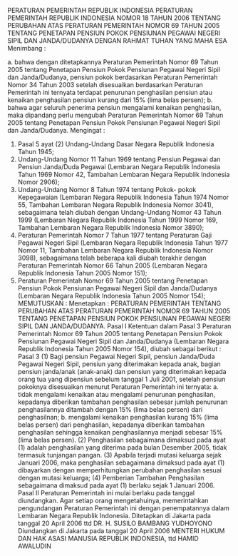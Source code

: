  PERATURAN PEMERINTAH REPUBLIK INDONESIA PERATURAN PEMERINTAH REPUBLIK INDONESIA NOMOR 18 TAHUN 2006 TENTANG PERUBAHAN ATAS PERATURAN PEMERINTAH NOMOR 69 TAHUN 2005 TENTANG PENETAPAN PENSIUN POKOK PENSIUNAN PEGAWAI NEGERI SIPIL DAN JANDA/DUDANYA
DENGAN RAHMAT TUHAN YANG MAHA ESA
Menimbang :

a. bahwa dengan ditetapkannya Peraturan Pemerintah Nomor 69 Tahun 2005 tentang Penetapan Pensiun Pokok Pensiunan Pegawai Negeri Sipil dan Janda/Dudanya, pensiun pokok berdasarkan Peraturan Pemerintah Nomor 34 Tahun 2003 setelah disesuaikan berdasarkan Peraturan Pemerintah ini ternyata terdapat penurunan penghasilan pensiun atau kenaikan penghasilan pensiun kurang dari 15% (lima belas persen);
b. bahwa agar seluruh penerima pensiun mengalami kenaikan penghasilan, maka dipandang perlu mengubah Peraturan Pemerintah Nomor 69 Tahun 2005 tentang Penetapan Pensiun Pokok Pensiunan Pegawai Negeri Sipil dan Janda/Dudanya.
Mengingat :

1. Pasal 5 ayat (2) Undang-Undang Dasar Negara Republik Indonesia Tahun 1945;
2. Undang-Undang Nomor 11 Tahun 1969 tentang Pensiun Pegawai dan Pensiun Janda/Duda Pegawai (Lembaran Negara Republik Indonesia Tahun 1969 Nomor 42, Tambahan Lembaran Negara Republik Indonesia Nomor 2906);
3. Undang-Undang Nomor 8 Tahun 1974 tentang Pokok- pokok Kepegawaian (Lembaran Negara Republik Indonesia Tahun 1974 Nomor 55, Tambahan Lembaran Negara Republik Indonesia Nomor 3041), sebagaimana telah diubah dengan Undang-Undang Nomor 43 Tahun 1999 (Lembaran Negara Republik Indonesia Tahun 1999 Nomor 169, Tambahan Lembaran Negara Republik Indonesia Nomor 3890);
4. Peraturan Pemerintah Nomor 7 Tahun 1977 tentang Peraturan Gaji Pegawai Negeri Sipil (Lembaran Negara Republik Indonesia Tahun 1977 Nomor 11, Tambahan Lembaran Negara Republik Indonesia Nomor 3098), sebagaimana telah beberapa kali diubah terakhir dengan Peraturan Pemerintah Nomor 66 Tahun 2005 (Lembaran Negara Republik Indonesia Tahun 2005 Nomor 151);
5. Peraturan Pemerintah Nomor 69 Tahun 2005 tentang Penetapan Pensiun Pokok Pensiunan Pegawai Negeri Sipil dan Janda/Dudanya (Lembaran Negara Republik Indonesia Tahun 2005 Nomor 154);
MEMUTUSKAN :
 Menetapkan : PERATURAN PEMERINTAH TENTANG PERUBAHAN ATAS PERATURAN PEMERINTAH NOMOR 69 TAHUN 2005 TENTANG PENETAPAN PENSIUN POKOK PENSIUNAN PEGAWAI NEGERI SIPIL DAN JANDA/DUDANYA.
Pasal I
Ketentuan dalam Pasal 3 Peraturan Pemerintah Nomor 69 Tahun 2005 tentang Penetapan Pensiun Pokok Pensiunan Pegawai Negeri Sipil dan Janda/Dudanya (Lembaran Negara Republik Indonesia Tahun 2005 Nomor 154), diubah sebagai berikut : Pasal 3 (1) Bagi pensiun Pegawai Negeri Sipil, pensiun Janda/Duda Pegawai Negeri Sipil, pensiun yang diterimakan kepada anak, bagian pensiun janda/anak (anak-anak) dan pensiun yang diterimakan kepada orang tua yang dipensiun sebelum tanggal 1 Juli 2001, setelah pensiun pokoknya disesuaikan menurut Peraturan Pemerintah ini ternyata:
a. tidak mengalami kenaikan atau mengalami penurunan penghasilan, kepadanya diberikan tambahan penghasilan sebesar jumlah penurunan penghasilannya ditambah dengan 15% (lima belas persen) dari penghasilnan;
b. mengalami kenaikan penghasilan kurang 15% (lima belas persen) dari penghasilan, kepadanya diberikan tambahan penghasilan sehingga kenaikan penghasilannya menjadi sebesar 15% (lima belas persen).
(2) Penghasilan sebagaimana dimaksud pada ayat (1) adalah penghasilan yang diterima pada bulan Desember 2005, tidak termasuk tunjangan pangan.
(3) Apabila terjadi mutasi keluarga sejak Januari 2006, maka penghasilan sebagaimana dimaksud pada ayat (1) dibayarkan dengan memperhitungkan perubahan penghasilan sesuai dengan mutasi keluarga;
(4) Pemberian Tambahan Penghasilan sebagaimana dimaksud pada ayat (1) berlaku sejak 1 Januari 2006.
Pasal II
Peraturan Pemerintah ini mulai berlaku pada tanggal diundangkan.
Agar setiap orang mengetahuinya, memerintahkan pengundangan Peraturan Pemerintah ini dengan penempatannya dalam Lembaran Negara Republik Indonesia. Ditetapkan di Jakarta pada tanggal 20 April 2006 ttd DR. H. SUSILO BAMBANG YUDHOYONO Diundangkan di Jakarta pada tanggal 20 April 2006 MENTERI HUKUM DAN HAK ASASI MANUSIA REPUBLIK INDONESIA, ttd HAMID AWALUDIN